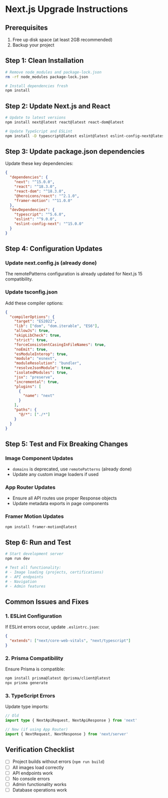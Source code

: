 # Next.js Upgrade Instructions

## Prerequisites
1. Free up disk space (at least 2GB recommended)
2. Backup your project

## Step 1: Clean Installation
```bash
# Remove node_modules and package-lock.json
rm -rf node_modules package-lock.json

# Install dependencies fresh
npm install
```

## Step 2: Update Next.js and React
```bash
# Update to latest versions
npm install next@latest react@latest react-dom@latest

# Update TypeScript and ESLint
npm install -D typescript@latest eslint@latest eslint-config-next@latest
```

## Step 3: Update package.json dependencies
Update these key dependencies:
```json
{
  "dependencies": {
    "next": "^15.0.0",
    "react": "^18.3.0",
    "react-dom": "^18.3.0",
    "@heroicons/react": "^2.1.0",
    "framer-motion": "^11.0.0"
  },
  "devDependencies": {
    "typescript": "^5.6.0",
    "eslint": "^9.0.0",
    "eslint-config-next": "^15.0.0"
  }
}
```

## Step 4: Configuration Updates

### Update next.config.js (already done)
The remotePatterns configuration is already updated for Next.js 15 compatibility.

### Update tsconfig.json
Add these compiler options:
```json
{
  "compilerOptions": {
    "target": "ES2022",
    "lib": ["dom", "dom.iterable", "ES6"],
    "allowJs": true,
    "skipLibCheck": true,
    "strict": true,
    "forceConsistentCasingInFileNames": true,
    "noEmit": true,
    "esModuleInterop": true,
    "module": "esnext",
    "moduleResolution": "bundler",
    "resolveJsonModule": true,
    "isolatedModules": true,
    "jsx": "preserve",
    "incremental": true,
    "plugins": [
      {
        "name": "next"
      }
    ],
    "paths": {
      "@/*": ["./*"]
    }
  }
}
```

## Step 5: Test and Fix Breaking Changes

### Image Component Updates
- `domains` is deprecated, use `remotePatterns` (already done)
- Update any custom image loaders if used

### App Router Updates
- Ensure all API routes use proper Response objects
- Update metadata exports in page components

### Framer Motion Updates
```bash
npm install framer-motion@latest
```

## Step 6: Run and Test
```bash
# Start development server
npm run dev

# Test all functionality:
# - Image loading (projects, certifications)
# - API endpoints
# - Navigation
# - Admin features
```

## Common Issues and Fixes

### 1. ESLint Configuration
If ESLint errors occur, update `.eslintrc.json`:
```json
{
  "extends": ["next/core-web-vitals", "next/typescript"]
}
```

### 2. Prisma Compatibility
Ensure Prisma is compatible:
```bash
npm install prisma@latest @prisma/client@latest
npx prisma generate
```

### 3. TypeScript Errors
Update type imports:
```typescript
// Old
import type { NextApiRequest, NextApiResponse } from 'next'

// New (if using App Router)
import { NextRequest, NextResponse } from 'next/server'
```

## Verification Checklist
- [ ] Project builds without errors (`npm run build`)
- [ ] All images load correctly
- [ ] API endpoints work
- [ ] No console errors
- [ ] Admin functionality works
- [ ] Database operations work
